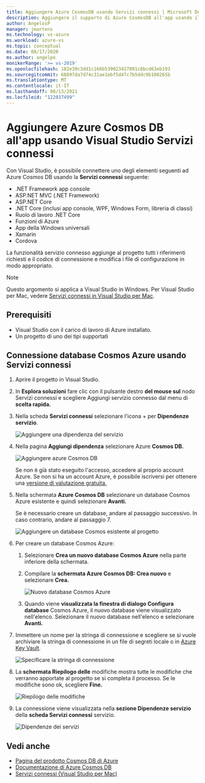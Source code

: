```yaml
---
title: Aggiungere Azure CosmosDB usando Servizi connessi | Microsoft Docs
description: Aggiungere il supporto di Azure CosmosDB all'app usando il Visual Studio per aggiungere un servizio connesso
author: AngelosP
manager: jmartens
ms.technology: vs-azure
ms.workload: azure-vs
ms.topic: conceptual
ms.date: 08/17/2020
ms.author: angelpe
monikerRange: '>= vs-2019'
ms.openlocfilehash: 182e39c3dd1c166b539023427891c8bcd63eb193
ms.sourcegitcommit: 68897da7d74c31ae1ebf5d47c7b5ddc9b108265b
ms.translationtype: MT
ms.contentlocale: it-IT
ms.lasthandoff: 08/13/2021
ms.locfileid: "122037499"
---
```

# <a name="add-azure-cosmos-db-to-your-app-by-using-visual-studio-connected-services"></a>Aggiungere Azure Cosmos DB all'app usando Visual Studio Servizi connessi

Con Visual Studio, è possibile connettere uno degli elementi seguenti ad Azure Cosmos DB usando la **Servizi connessi** seguente:

- .NET Framework app console
- ASP.NET MVC (.NET Framework) 
- ASP.NET Core
- .NET Core (inclusi app console, WPF, Windows Form, libreria di classi)
- Ruolo di lavoro .NET Core
- Funzioni di Azure
- App della Windows universali
- Xamarin
- Cordova

La funzionalità servizio connesso aggiunge al progetto tutti i riferimenti richiesti e il codice di connessione e modifica i file di configurazione in modo appropriato.

> [!NOTE]
> Questo argomento si applica a Visual Studio in Windows. Per Visual Studio per Mac, vedere [Servizi connessi in Visual Studio per Mac](/visualstudio/mac/connected-services).
## <a name="prerequisites"></a>Prerequisiti

- Visual Studio con il carico di lavoro di Azure installato.
- Un progetto di uno dei tipi supportati

## <a name="connect-to-azure-cosmos-db-using-connected-services"></a>Connessione database Cosmos Azure usando Servizi connessi

1. Aprire il progetto in Visual Studio.

1. In **Esplora soluzioni** fare clic con il pulsante destro **del mouse sul** nodo Servizi connessi e scegliere Aggiungi servizio connesso dal menu di **scelta rapida.**

1. Nella scheda **Servizi connessi** selezionare l'icona + per **Dipendenze servizio**.

    ![Aggiungere una dipendenza del servizio](./media/vs-azure-tools-connected-services-storage/vs-2019/connected-services-tab.png)

1. Nella pagina **Aggiungi dipendenza** selezionare Azure **Cosmos DB.**

    ![Aggiungere azure Cosmos DB](./media/azure-cosmosdb-add-connected-service/azure-cosmosdb.png)

    Se non è già stato eseguito l'accesso, accedere al proprio account Azure. Se non si ha un account Azure, è possibile iscriversi per ottenere una [versione di valutazione gratuita.](https://azure.microsoft.com/account/free)

1. Nella schermata **Azure Cosmos DB** selezionare un database Cosmos Azure esistente e quindi selezionare **Avanti.**

    Se è necessario creare un database, andare al passaggio successivo. In caso contrario, andare al passaggio 7.

    ![Aggiungere un database Cosmos esistente al progetto](./media/azure-cosmosdb-add-connected-service/created-cosmosdb.png)

1. Per creare un database Cosmos Azure:

   1. Selezionare **Crea un nuovo database Cosmos Azure** nella parte inferiore della schermata.

   1. Compilare la **schermata Azure Cosmos DB: Crea nuovo** e selezionare **Crea.**

       ![Nuovo database Cosmos Azure](./media/azure-cosmosdb-add-connected-service/create-new-cosmosdb.png)

   1. Quando viene **visualizzata la finestra di dialogo Configura database** Cosmos Azure, il nuovo database viene visualizzato nell'elenco. Selezionare il nuovo database nell'elenco e selezionare **Avanti.**

1. Immettere un nome per la stringa di connessione e scegliere se si vuole archiviare la stringa di connessione in un file di segreti locale o in [Azure Key Vault](/azure/key-vault).

   ![Specificare la stringa di connessione](./media/azure-cosmosdb-add-connected-service/connection-string.png)

1. La **schermata Riepilogo delle** modifiche mostra tutte le modifiche che verranno apportate al progetto se si completa il processo. Se le modifiche sono ok, scegliere **Fine.**

   ![Riepilogo delle modifiche](./media/azure-cosmosdb-add-connected-service/summary-of-changes.png)

1. La connessione viene visualizzata nella **sezione Dipendenze servizio** della **scheda Servizi connessi** servizio.

   ![Dipendenze dei servizi](./media/azure-cosmosdb-add-connected-service/service-dependencies-after.png)

## <a name="see-also"></a>Vedi anche

- [Pagina del prodotto Cosmos DB di Azure](https://azure.microsoft.com/services/cosmos-db/)
- [Documentazione di Azure Cosmos DB](/azure/cosmos-db/)
- [Servizi connessi (Visual Studio per Mac)](/visualstudio/mac/connected-services)
